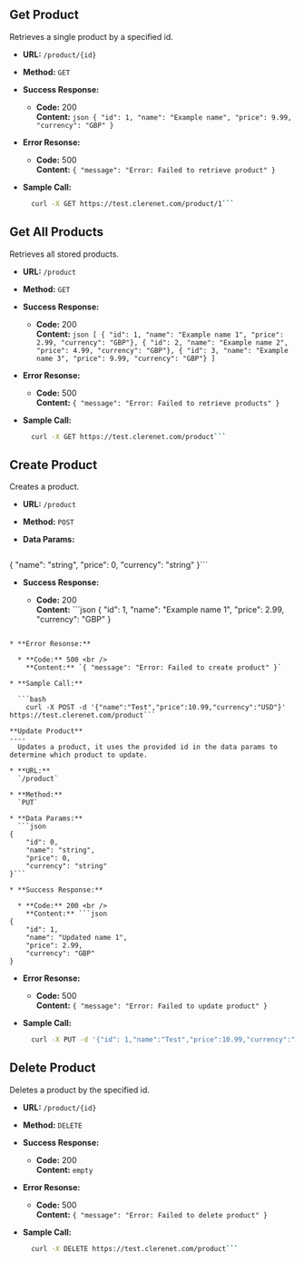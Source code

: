 **Get Product**
----
  Retrieves a single product by a specified id.

* **URL:**
  `/product/{id}`

* **Method:**
  `GET`

* **Success Response:**

  * **Code:** 200 <br />
    **Content:** ```json
{
    "id": 1,
    "name": "Example name",
    "price": 9.99,
    "currency": "GBP"
}```

* **Error Resonse:**

  * **Code:** 500 <br />
    **Content:** `{ "message": "Error: Failed to retrieve product" }`

* **Sample Call:**

  ```bash
    curl -X GET https://test.clerenet.com/product/1```

**Get All Products**
----
  Retrieves all stored products.

* **URL:**
  `/product`

* **Method:**
  `GET`

* **Success Response:**

  * **Code:** 200 <br />
    **Content:** ```json
[
    { "id": 1, "name": "Example name 1", "price": 2.99, "currency": "GBP"},
    { "id": 2, "name": "Example name 2", "price": 4.99, "currency": "GBP"},
    { "id": 3, "name": "Example name 3", "price": 9.99, "currency": "GBP"}
]```

* **Error Resonse:**

  * **Code:** 500 <br />
    **Content:** `{ "message": "Error: Failed to retrieve products" }`

* **Sample Call:**

  ```bash
    curl -X GET https://test.clerenet.com/product```

**Create Product**
----
  Creates a product.

* **URL:**
  `/product`

* **Method:**
  `POST`

* **Data Params:**
  ```json
{
    "name": "string",
    "price": 0,
    "currency": "string"
}```

* **Success Response:**

  * **Code:** 200 <br />
    **Content:** ```json
{
    "id": 1,
    "name": "Example name 1",
    "price": 2.99,
    "currency": "GBP"
}
```

* **Error Resonse:**

  * **Code:** 500 <br />
    **Content:** `{ "message": "Error: Failed to create product" }`

* **Sample Call:**

  ```bash
    curl -X POST -d '{"name":"Test","price":10.99,"currency":"USD"}' https://test.clerenet.com/product```

**Update Product**
----
  Updates a product, it uses the provided id in the data params to determine which product to update.

* **URL:**
  `/product`

* **Method:**
  `PUT`

* **Data Params:**
  ```json
{
    "id": 0,
    "name": "string",
    "price": 0,
    "currency": "string"
}```

* **Success Response:**

  * **Code:** 200 <br />
    **Content:** ```json
{
    "id": 1,
    "name": "Updated name 1",
    "price": 2.99,
    "currency": "GBP"
}
```

* **Error Resonse:**

  * **Code:** 500 <br />
    **Content:** `{ "message": "Error: Failed to update product" }`

* **Sample Call:**

  ```bash
    curl -X PUT -d '{"id": 1,"name":"Test","price":10.99,"currency":"USD"}' https://test.clerenet.com/product```

**Delete Product**
----
  Deletes a product by the specified id.

* **URL:**
  `/product/{id}`

* **Method:**
  `DELETE`

* **Success Response:**

  * **Code:** 200 <br />
    **Content:** `empty`

* **Error Resonse:**

  * **Code:** 500 <br />
    **Content:** `{ "message": "Error: Failed to delete product" }`

* **Sample Call:**

  ```bash
    curl -X DELETE https://test.clerenet.com/product```

